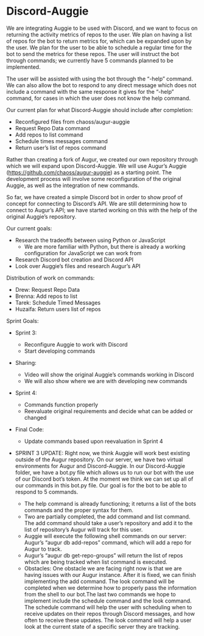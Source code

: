 # Discord-Auggie
We are integrating Auggie to be used with Discord, and we want to focus on returning the activity metrics of repos to the user. We plan on having a list of repos for the bot to return metrics for, which can be expanded upon by the user. We plan for the user to be able to schedule a regular time for the bot to send the metrics for these repos. The user will instruct the bot through commands; we currently have 5 commands planned to be implemented.   

The user will be assisted with using the bot through the “-help” command. We can also allow the bot to respond to any direct message which does not include a command with the same response it gives for the “-help” command, for cases in which the user does not know the help command.

Our current plan for what Discord-Auggie should include after completion:
- Reconfigured files from chaoss/augur-auggie
- Request Repo Data command
- Add repos to list command
- Schedule times messages command
- Return user’s list of repos command

Rather than creating a fork of Augur, we created our own repository through which we will expand upon Discord-Auggie. We will use Augur’s Auggie (https://github.com/chaoss/augur-auggie) as a starting point. The development process will involve some reconfiguration of the original Auggie, as well as the integration of new commands. 

So far, we have created a simple Discord bot in order to show proof of concept for connecting to Discord’s API. We are still determining how to connect to Augur’s API; we have started working on this with the help of the original Auggie’s repository. 

Our current goals:
- Research the tradeoffs between using Python or JavaScript
    - We are more familiar with Python, but there is already a working configuration for JavaScript we can work from
- Research Discord bot creation and Discord API
- Look over Auggie’s files and research Augur’s API

Distribution of work on commands:
- Drew: Request Repo Data
- Brenna: Add repos to list
- Tarek: Schedule Timed Messages
- Huzaifa: Return users list of repos

Sprint Goals:
- Sprint 3:
    - Reconfigure Auggie to work with Discord
    - Start developing commands
- Sharing: 
    - Video will show the original Auggie’s commands working in Discord
    - We will also show where we are with developing new commands
- Sprint 4:
    - Commands function properly
    - Reevaluate original requirements and decide what can be added or changed
- Final Code:
    - Update commands based upon reevaluation in Sprint 4

- SPRINT 3 UPDATE: 
Right now, we think Auggie will work best existing outside of the Augur repository. On our server, we have two virtual environments for Augur and Discord-Auggie. In our Discord-Auggie folder, we have a bot.py file which allows us to run our bot with the use of our Discord bot’s token. At the moment we think we can set up all of our commands in this bot.py file. Our goal is for the bot to be able to respond to 5 commands. 
    - The help command is already functioning; it returns a list of the bots commands and the proper syntax for them. 
    - Two are partially completed, the add command and list command. The add command should take a user’s repository and add it to the list of repository’s Augur will track for this user. 
    - Auggie will execute the following shell commands on our server: Augur’s “augur db add-repos” command, which will add a repo for Augur to track. 
    - Augur’s “augur db get-repo-groups” will return the list of repos which are being tracked when list command is executed.
    - Obstacles: 
        One obstacle we are facing right now is that we are having issues with our Augur instance. After it is fixed, we can finish implementing the add command. The      look command will be completed when we determine how to properly pass the information from the shell to our bot.The last two commands we hope to implement include the schedule command and the look command. The schedule command will help the user with scheduling when to receive updates on their repos through Discord messages, and how often to receive these updates. The look command will help a user look at the current state of a specific server they are tracking.
